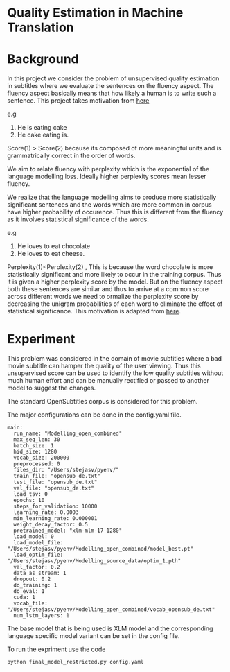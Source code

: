 # Quality Estimation in Machine Translation

# Background

In this project we consider the problem of unsupervised quality estimation in subtitles where we evaluate the sentences on the fluency aspect. The fluency aspect basically means that how likely a human is to write such a sentence. This project takes motivation from [here](https://www.aclweb.org/anthology/2020.tacl-1.35.pdf)

e.g 
1) He is eating cake 
2) He cake eating is.

Score(1) > Score(2) because its composed of more meaningful units and is grammatrically correct in the order of words.

We aim to relate fluency with perplexity which is the exponential of the language modelling loss. Ideally higher perplexity scores mean lesser fluency.



We realize that the language modelling aims to produce more statistically significant sentences and the words which are more common in corpus have higher probability of occurence. Thus this is different from the fluency as it involves statistical significance of the words. 

e.g
1) He loves to eat chocolate 
2) He loves to eat cheese.



Perplexity(1)<Perplexity(2) , This is because the word chocolate is more statistically significant and more likely to occur in the training corpus. Thus it is given a higher perplexity score by the model. But on the fluency aspect both these sentences are similar and thus to arrive at a common score across different words we need to ormalize the perplexity score by decreasing the unigram probabilities of each word to eliminate the effect of statistical significance. This motivation is adapted from [here](https://arxiv.org/abs/1809.08731).


# Experiment

This problem was considered in the domain of movie subtitles where a bad movie subtitle can hamper the quality of the user viewing. Thus this unsupervised score can be used to identify the low quality subtitles without much human effort and can be manually rectified or passed to another model to suggest the changes.

The standard OpenSubtitles corpus is considered for this problem.

The major configurations can be done in the config.yaml file.

```
main:
  run_name: "Modelling_open_combined"
  max_seq_len: 30
  batch_size: 1
  hid_size: 1280
  vocab_size: 200000
  preprocessed: 0
  files_dir: "/Users/stejasv/pyenv/"
  train_file: "opensub_de.txt"
  test_file: "opensub_de.txt"
  val_file: "opensub_de.txt"
  load_tsv: 0
  epochs: 10
  steps_for_validation: 10000
  learning_rate: 0.0003
  min_learning_rate: 0.000001
  weight_decay_factor: 0.5
  pretrained_model: "xlm-mlm-17-1280"
  load_model: 0
  load_model_file: "/Users/stejasv/pyenv/Modelling_open_combined/model_best.pt"
  load_optim_file: "/Users/stejasv/pyenv/Modelling_source_data/optim_1.pth"
  val_factor: 0.2
  data_as_stream: 1
  dropout: 0.2
  do_training: 1
  do_eval: 1
  cuda: 1
  vocab_file: "/Users/stejasv/pyenv/Modelling_open_combined/vocab_opensub_de.txt"
  num_lstm_layers: 1
```

The base model that is being used is XLM model and the corresponding language specific model variant can be set in the config file.

To run the expriment use the code

```
python final_model_restricted.py config.yaml
```

